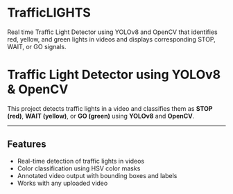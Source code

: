 # TrafficLIGHTS
Real time Traffic Light Detector using YOLOv8 and OpenCV that identifies red, yellow, and green lights in videos and displays corresponding STOP, WAIT, or GO signals.
# Traffic Light Detector using YOLOv8 & OpenCV

This project detects traffic lights in a video and classifies them as **STOP (red)**, **WAIT (yellow)**, or **GO (green)** using **YOLOv8** and **OpenCV**.

---

## Features

- Real-time detection of traffic lights in videos
- Color classification using HSV color masks
- Annotated video output with bounding boxes and labels
- Works with any uploaded video
